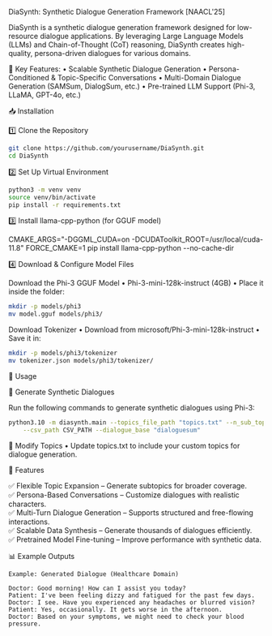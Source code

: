 DiaSynth: Synthetic Dialogue Generation Framework [NAACL'25]

DiaSynth is a synthetic dialogue generation framework designed for low-resource dialogue applications. By leveraging Large Language Models (LLMs) and Chain-of-Thought (CoT) reasoning, DiaSynth creates high-quality, persona-driven dialogues for various domains.

🚀 Key Features:
	•	Scalable Synthetic Dialogue Generation 
	•	Persona-Conditioned & Topic-Specific Conversations 
	•	Multi-Domain Dialogue Generation (SAMSum, DialogSum, etc.) 
	•	Pre-trained LLM Support (Phi-3, LLaMA, GPT-4o, etc.)

📥 Installation

1️⃣ Clone the Repository

```bash
git clone https://github.com/yourusername/DiaSynth.git
cd DiaSynth
```

2️⃣ Set Up Virtual Environment

```bash
python3 -m venv venv
source venv/bin/activate
pip install -r requirements.txt
```

3️⃣ Install llama-cpp-python (for GGUF model)

CMAKE_ARGS="-DGGML_CUDA=on -DCUDAToolkit_ROOT=/usr/local/cuda-11.8" FORCE_CMAKE=1 pip install llama-cpp-python --no-cache-dir

4️⃣ Download & Configure Model Files

Download the Phi-3 GGUF Model
	•	Phi-3-mini-128k-instruct (4GB)
	•	Place it inside the folder:

```bash
mkdir -p models/phi3
mv model.gguf models/phi3/
```

Download Tokenizer
	•	Download from microsoft/Phi-3-mini-128k-instruct
	•	Save it in:

```bash
mkdir -p models/phi3/tokenizer
mv tokenizer.json models/phi3/tokenizer/
```

🚀 Usage

🔹 Generate Synthetic Dialogues

Run the following commands to generate synthetic dialogues using Phi-3:

```bash
python3.10 -m diasynth.main --topics_file_path "topics.txt" --n_sub_topics 6 --stage="scratch" \
    --csv_path CSV_PATH --dialogue_base "dialoguesum"
```

🔹 Modify Topics
	•	Update topics.txt to include your custom topics for dialogue generation.

🎯 Features

✅ Flexible Topic Expansion – Generate subtopics for broader coverage. <br>
✅ Persona-Based Conversations – Customize dialogues with realistic characters. <br>
✅ Multi-Turn Dialogue Generation – Supports structured and free-flowing interactions. <br>
✅ Scalable Data Synthesis – Generate thousands of dialogues efficiently. <br>
✅ Pretrained Model Fine-tuning – Improve performance with synthetic data.

📊 Example Outputs
```
Example: Generated Dialogue (Healthcare Domain)

Doctor: Good morning! How can I assist you today?
Patient: I've been feeling dizzy and fatigued for the past few days.
Doctor: I see. Have you experienced any headaches or blurred vision?
Patient: Yes, occasionally. It gets worse in the afternoon.
Doctor: Based on your symptoms, we might need to check your blood pressure.
```

<!-- 📌 Citation

If you use DiaSynth in your research, please cite:

@inproceedings{suresh2025diasynth,
  title={DiaSynth: Synthetic Dialogue Generation Framework for Low-Resource Dialogue Applications},
  author={Suresh, Sathya Krishnan and Mengjun, Wu and Pranav, Tushar and Chng, Eng Siong},
  booktitle={Proceedings of the NAACL},
  year={2025}
} -->